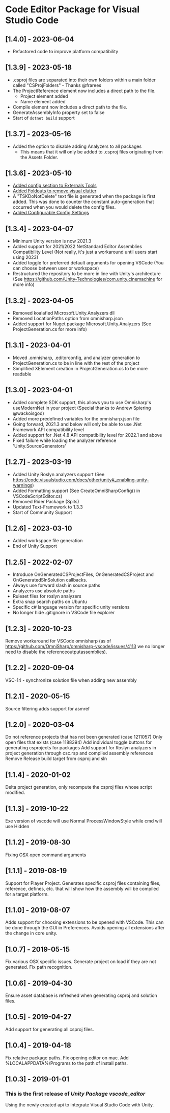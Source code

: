 # Code Editor Package for Visual Studio Code

## [1.4.0] - 2023-06-04

- Refactored code to improve platform compatibility

## [1.3.9] - 2023-05-18

- .csproj files are separated into their own folders within a main folder called "CSProjFolders" - Thanks @frarees
- The ProjectReference element now includes a direct path to the file.
  - Project element added
  - Name element added
- Compile element now includes a direct path to the file.
- GenerateAssemblyInfo property set to false
- Start of `dotnet build` support

## [1.3.7] - 2023-05-16

- Added the option to disable adding Analyzers to all packages
  - This means that it will only be added to .csproj files originating from the Assets Folder.

## [1.3.6] - 2023-05-10

- [Added config section to Externals Tools](https://github.com/Chizaruu/com.tsk.ide.vscode/commit/8da03f5885c268eaecdfd904e6a324be9bf9b82a)
- [Added Foldouts to remove visual clutter](https://github.com/Chizaruu/com.tsk.ide.vscode/commit/ba73359980ad49f8eca6d485eda6f54e76a2bbff)
- A "TSKDoNotDelete" text file is generated when the package is first added. This was done to counter the constant auto-generation that occurred when you would delete the config files.
- [Added Configurable Config Settings](https://github.com/Chizaruu/com.tsk.ide.vscode/commit/d7a33951346235a91606e258cb206cc68e65e723)

## [1.3.4] - 2023-04-07

- Minimum Unity version is now 2021.3
- Added support for 2021/2022 NetStandard Editor Assemblies Compatibility Level (Not really, it's just a workaround until users start using 2023)
- Added toggle for preferred default arguments for opening VSCode (You can choose between user or workspace)
- Restructured the repository to be more in line with Unity's architecture (See <https://github.com/Unity-Technologies/com.unity.cinemachine> for more info)

## [1.3.2] - 2023-04-05

- Removed koalafied Microsoft.Unity.Analyzers dll
- Removed LocationPaths option from omnisharp.json
- Added support for Nuget package Microsoft.Unity.Analyzers (See ProjectGeneration.cs for more info)

## [1.3.1] - 2023-04-01

- Moved .omnisharp, .editorconfig, and analyzer generation to ProjectGeneration.cs to be in line with the rest of the project
- Simplified XElement creation in ProjectGeneration.cs to be more readable

## [1.3.0] - 2023-04-01

- Added complete SDK support, this allows you to use Omnisharp's useModernNet in your project (Special thanks to Andrew Spiering @wackoisgod)
- Added more predefined variables for the omnisharp.json file
- Going forward, 2021.3 and below will only be able to use .Net Framework API compatibility level
- Added support for .Net 4.8 API compatibility level for 2022.1 and above
- Fixed failure while loading the analyzer reference 'Unity.SourceGenerators'

## [1.2.7] - 2023-03-19

- Added Unity Roslyn analyzers support (See <https://code.visualstudio.com/docs/other/unity#_enabling-unity-warnings>)
- Added Formatting support (See CreateOmniSharpConfig() in VSCodeScriptEditor.cs)
- Removed Rider Package (Spits)
- Updated Text-Framework to 1.3.3
- Start of Community Support

## [1.2.6] - 2023-03-10

- Added workspace file generation
- End of Unity Support

## [1.2.5] - 2022-02-07

- Introduce OnGeneratedCSProjectFiles, OnGeneratedCSProject and OnGeneratedSlnSolution callbacks.
- Always use forward slash in source paths
- Analyzers use absolute paths
- Ruleset files for roslyn analyzers
- Extra snap search paths on Ubuntu
- Specific c# language version for specific unity versions
- No longer hide .gitignore in VSCode file explorer

## [1.2.3] - 2020-10-23

Remove workaround for VSCode omnisharp (as of <https://github.com/OmniSharp/omnisharp-vscode/issues/4113> we no longer need to disable the referenceoutputassemblies).

## [1.2.2] - 2020-09-04

VSC-14 - synchronize solution file when adding new assembly

## [1.2.1] - 2020-05-15

Source filtering adds support for asmref

## [1.2.0] - 2020-03-04

Do not reference projects that has not been generated (case 1211057)
Only open files that exists (case 1188394)
Add individual toggle buttons for generating csprojects for packages
Add support for Roslyn analyzers in project generation through csc.rsp and compiled assembly references
Remove Release build target from csproj and sln

## [1.1.4] - 2020-01-02

Delta project generation, only recompute the csproj files whose script modified.

## [1.1.3] - 2019-10-22

Exe version of vscode will use Normal ProcessWindowStyle while cmd will use Hidden

## [1.1.2] - 2019-08-30

Fixing OSX open command arguments

## [1.1.1] - 2019-08-19

Support for Player Project. Generates specific csproj files containing files, reference, defines,
etc. that will show how the assembly will be compiled for a target platform.

## [1.1.0] - 2019-08-07

Adds support for choosing extensions to be opened with VSCode. This can be done through the GUI in Preferences.
Avoids opening all extensions after the change in core unity.

## [1.0.7] - 2019-05-15

Fix various OSX specific issues.
Generate project on load if they are not generated.
Fix path recognition.

## [1.0.6] - 2019-04-30

Ensure asset database is refreshed when generating csproj and solution files.

## [1.0.5] - 2019-04-27

Add support for generating all csproj files.

## [1.0.4] - 2019-04-18

Fix relative package paths.
Fix opening editor on mac.
Add %LOCALAPPDATA%/Programs to the path of install paths.

## [1.0.3] - 2019-01-01

### This is the first release of _Unity Package vscode_editor_

Using the newly created api to integrate Visual Studio Code with Unity.
